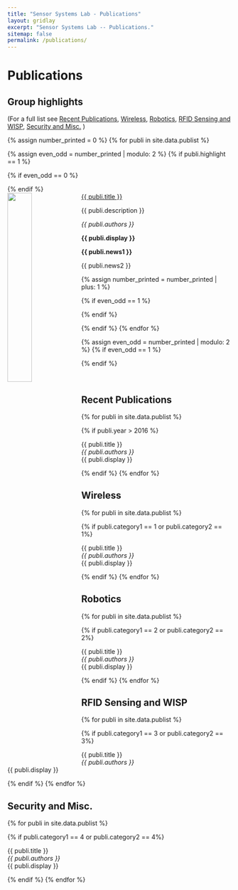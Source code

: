 ```yaml
---
title: "Sensor Systems Lab - Publications"
layout: gridlay
excerpt: "Sensor Systems Lab -- Publications."
sitemap: false
permalink: /publications/
---
```



# Publications

## Group highlights

(For a full list see [Recent Publications](#recent=publications), [Wireless](#wireless), [Robotics](#robotics), [RFID Sensing and WISP](#rfid-sensing-and-wisp), [Security and Misc.](#security-and-misc.)  )

{% assign number_printed = 0 %}
{% for publi in site.data.publist %}

{% assign even_odd = number_printed | modulo: 2 %}
{% if publi.highlight == 1 %}

{% if even_odd == 0 %}
<div class="row">
{% endif %}

<div class="col-sm-6 clearfix">
 <div class="well">
  <pubtit><a href="{{ publi.url }}">{{ publi.title }}</a></pubtit>
  <img src="{{ site.url }}{{ site.baseurl }}/images/pubpic/{{ publi.image }}" class="img-responsive" width="33%" style="float: left" />
  <p>{{ publi.description }}</p>
  <p><em>{{ publi.authors }}</em></p>
  <p><strong>{{ publi.display }}</strong></p>
  <p class="text-danger"><strong> {{ publi.news1 }}</strong></p>
  <p> {{ publi.news2 }}</p>
 </div>
</div>

{% assign number_printed = number_printed | plus: 1 %}

{% if even_odd == 1 %}
</div>
{% endif %}

{% endif %}
{% endfor %}

{% assign even_odd = number_printed | modulo: 2 %}
{% if even_odd == 1 %}
</div>
{% endif %}

<p> &nbsp; </p>


## Recent Publications

{% for publi in site.data.publist %}

{% if publi.year > 2016 %}

  {{ publi.title }} <br />
  <em>{{ publi.authors }} </em><br />{{ publi.display }}

{% endif %}
{% endfor %}

## Wireless
{% for publi in site.data.publist %}

{% if publi.category1 == 1  or publi.category2 == 1%}

  {{ publi.title }} <br />
  <em>{{ publi.authors }} </em><br />{{ publi.display }}

{% endif %}
{% endfor %}

## Robotics
{% for publi in site.data.publist %}

{% if publi.category1 == 2 or publi.category2 == 2%}

  {{ publi.title }} <br />
  <em>{{ publi.authors }} </em><br />{{ publi.display }}

{% endif %}
{% endfor %}

## RFID Sensing and WISP
{% for publi in site.data.publist %}

{% if publi.category1 == 3  or publi.category2 == 3%}

  {{ publi.title }} <br />
  <em>{{ publi.authors }} </em><br />{{ publi.display }}

{% endif %}
{% endfor %}

## Security and Misc.
{% for publi in site.data.publist %}

{% if publi.category1 == 4  or publi.category2 == 4%}

  {{ publi.title }} <br />
  <em>{{ publi.authors }} </em><br />{{ publi.display }}

{% endif %}
{% endfor %}